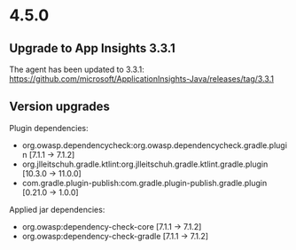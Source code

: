 # 4.5.0

## Upgrade to App Insights 3.3.1
The agent has been updated to 3.3.1: https://github.com/microsoft/ApplicationInsights-Java/releases/tag/3.3.1

## Version upgrades

Plugin dependencies:
 - org.owasp.dependencycheck:org.owasp.dependencycheck.gradle.plugin [7.1.1 -> 7.1.2]
 - org.jlleitschuh.gradle.ktlint:org.jlleitschuh.gradle.ktlint.gradle.plugin [10.3.0 -> 11.0.0]
 - com.gradle.plugin-publish:com.gradle.plugin-publish.gradle.plugin [0.21.0 -> 1.0.0]

Applied jar dependencies:
 - org.owasp:dependency-check-core [7.1.1 -> 7.1.2]
 - org.owasp:dependency-check-gradle [7.1.1 -> 7.1.2]

